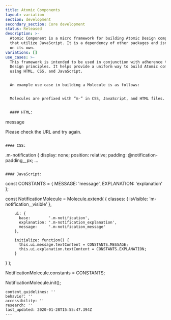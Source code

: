 ```yaml
---
title: Atomic Components
layout: variation
section: development
secondary_section: Core development
status: Released
description: >-
  Atomic Component is a micro framework for building Atomic Design components
  that utilize JavaScript. It is a dependency of other packages and isn’t used
  on its own.
variations: []
use_cases: >-
  This framework is intended to be used in conjunction with adherence to Atomic
  Design principles. It helps provide a uniform way to build Atomic components
  using HTML, CSS, and JavaScript.


  An example use case in building a Molecule is as follows:


  Molecules are prefixed with “m-” in CSS, JavaScript, and HTML files.


  #### HTML:

  ```

  <div class="m-notification">
      <span class="m-notification_icon cf-icon"></span>
      <div class="m-notification_content" role="alert">
          <div class="h4 m-notification_message">message</div>
              <p class="h4 m-notification_explanation">
                Please check the URL and try again.
              </p>
          </div>
      </div>
  </div>

  ```

  #### CSS:

  ```

  .m-notification {
      display: none;
      position: relative;
      padding: @notification-padding__px;
      …
  ```

  #### JavaScript:

  ```

  const CONSTANTS = { MESSAGE: 'message', EXPLANATION: 'explanation' };


  const NotificationMolecule = Molecule.extend( {
        classes: {
          isVisible:   'm-notification__visible'
        },

        ui: {
          base:        '.m-notification',
          explanation: '.m-notification_explanation',
          message:     '.m-notification_message'
        },

        initialize: function() {
          this.ui.message.textContent = CONSTANTS.MESSAGE;
          this.ui.explanation.textContent = CONSTANTS.EXPLANATION;
        }
  } );


  NotificationMolecule.constants = CONSTANTS;

  NotificationMolecule.init();

  ```
content_guidelines: ''
behavior: ''
accessibility: ''
research: ''
last_updated: 2020-01-28T15:55:47.394Z
---
```

